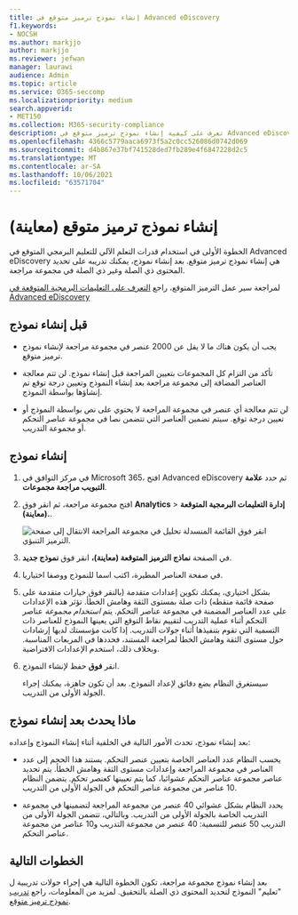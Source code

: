 ```yaml
---
title: إنشاء نموذج ترميز متوقع في Advanced eDiscovery
f1.keywords:
- NOCSH
ms.author: markjjo
author: markjjo
ms.reviewer: jefwan
manager: laurawi
audience: Admin
ms.topic: article
ms.service: O365-seccomp
ms.localizationpriority: medium
search.appverid:
- MET150
ms.collection: M365-security-compliance
description: تعرف على كيفية إنشاء نموذج ترميز متوقع في Advanced eDiscovery. هذه هي الخطوة الأولى في استخدام قدرات التعلم الآلي في Advanced eDiscovery لمساعدتك على تحديد المحتوى ذي الصلة وغير ذي الصلة في مجموعة مراجعة.
ms.openlocfilehash: 4366c5779aaca6973f5a2c0cc526086d0742d069
ms.sourcegitcommit: d4b867e37bf741528ded7fb289e4f6847228d2c5
ms.translationtype: MT
ms.contentlocale: ar-SA
ms.lasthandoff: 10/06/2021
ms.locfileid: "63571704"
---
```

# <a name="create-a-predictive-coding-model-preview"></a>إنشاء نموذج ترميز متوقع (معاينة)

الخطوة الأولى في استخدام قدرات التعلم الآلي للتعليم البرمجي المتوقع في Advanced eDiscovery هي إنشاء نموذج ترميز متوقع. بعد إنشاء نموذج، يمكنك تدريبه على تحديد المحتوى ذي الصلة وغير ذي الصلة في مجموعة مراجعة.

لمراجعة سير عمل الترميز المتوقع، راجع [التعرف على التعليمات البرمجية المتوقعة في Advanced eDiscovery](predictive-coding-overview.md#the-predictive-coding-workflow)

## <a name="before-you-create-a-model"></a>قبل إنشاء نموذج

- يجب أن يكون هناك ما لا يقل عن 2000 عنصر في مجموعة مراجعة لإنشاء نموذج ترميز متوقع.

- تأكد من التزام كل المجموعات بتعيين المراجعة قبل إنشاء نموذج. لن تتم معالجة العناصر المضافة إلى مجموعة مراجعة بعد إنشاء النموذج وتعيين درجة توقع تم إنشاؤها بواسطة النموذج.

- لن تتم معالجة أي عنصر في مجموعة المراجعة لا يحتوي على نص بواسطة النموذج أو تعيين درجة توقع. سيتم تضمين العناصر التي تتضمن نصا في مجموعة عناصر التحكم أو مجموعة التدريب.

## <a name="create-a-model"></a>إنشاء نموذج

1. في مركز التوافق في Microsoft 365، افتح Advanced eDiscovery ثم حدد **علامة التبويب مراجعة مجموعات**.

2. افتح مجموعة مراجعة، ثم انقر فوق **Analytics** >  **إدارة التعليمات البرمجية المتوقعة (معاينة).**.

   ![انقر فوق القائمة المنسدلة تحليل في مجموعة المراجعة الانتقال إلى صفحة الترميز التنبؤي.](..\media\ManagePredictiveCoding.png)

3. في الصفحة **نماذج الترميز المتوقعة (معاينة)،** انقر فوق **نموذج جديد**.

4. في صفحة العناصر المطيرة، اكتب اسما للنموذج ووصفا اختياريا.

5. بشكل اختياري، يمكنك تكوين إعدادات متقدمة (بالنقر فوق خيارات متقدمة على صفحة  قائمة منقطه) ذات صلة بمستوى الثقة وهامش الخطأ. تؤثر هذه الإعدادات على عدد العناصر المضمنة في مجموعة عناصر التحكم. يتم *استخدام مجموعة* عناصر التحكم أثناء عملية التدريب لتقييم نقاط التوقع التي يعينها النموذج للعناصر ذات التسمية التي تقوم بتنفيذها أثناء جولات التدريب. إذا كانت مؤسستك لديها إرشادات حول مستوى الثقة وهامش الخطأ لمراجعة المستند، فحددها في المربعات المناسبة. وبخلاف ذلك، استخدم الإعدادات الافتراضية.

6. انقر **فوق** حفظ لإنشاء النموذج.

   سيستغرق النظام بضع دقائق لإعداد النموذج. بعد أن تكون جاهزة، يمكنك إجراء الجولة الأولى من التدريب.

## <a name="what-happens-after-you-create-a-model"></a>ماذا يحدث بعد إنشاء نموذج

بعد إنشاء نموذج، تحدث الأمور التالية في الخلفية أثناء إنشاء النموذج وإعداده:

- يحسب النظام عدد العناصر الخاصة بتعيين عنصر التحكم. يستند هذا الحجم إلى عدد العناصر في مجموعة المراجعة وإعدادات مستوى الثقة وهامش الخطأ. يتم تحديد عناصر مجموعة عناصر التحكم عشوائيا، كما يتم تعيينها كعنصر تحكم. يتضمن النظام 10 عناصر من مجموعة عناصر التحكم في الجولة الأولى من التدريب.

- يحدد النظام بشكل عشوائي 40 عنصر من مجموعة المراجعة لتضمينها في مجموعة التدريب الخاصة بالجولة الأولى من التدريب. وبالتالي، تتضمن الجولة الأولى من التدريب 50 عنصر للتسمية: 40 عنصر من مجموعة التدريب و10 عناصر من مجموعة عناصر التحكم.

## <a name="next-steps"></a>الخطوات التالية

بعد إنشاء نموذج مجموعة مراجعة، تكون الخطوة التالية هي إجراء جولات تدريبية ل "تعليم" النموذج لتحديد المحتوى ذي الصلة بالتحقيق. لمزيد من المعلومات، راجع [تدريب نموذج ترميز متوقع](predictive-coding-train-model.md).
